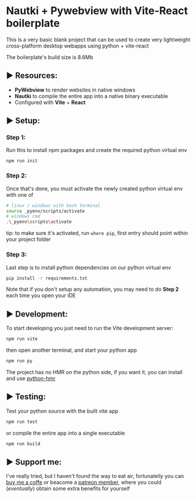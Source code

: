 
# Nautki + Pywebview with Vite-React boilerplate
This is a very basic blank project that can be used to create very lightweight cross-platform desktop webapps using python + vite-react

The boilerplate's build size is 8.6Mb
## ▶️ Resources:
- **PyWebview** to render websites in native windows
- **Nautki** to compile the entire app into a native binary executable
- Configured with **Vite** + **React**
## ▶️ Setup:
### Step 1:
Run this to install npm packages and create the required python virtual env
```
npm run init
```
### Step 2:
Once that's done, you must activate the newly created python virtual env with one of
```bash
# linux / windows with bash terminal
source _pyenv/scripts/activate    
# windows cmd
.\_pyenv\scripts\activate         
```
tip: to make sure it's activated, run `where pip`, first entry should point within your project folder
### Step 3:
Last step is to install python dependencies on our python virtual env
```bash
pip install -r requirements.txt
```
Note that if you don't setup any automation, you may need to do **Step 2** each time you open your IDE
## ▶️ Development:
To start developing you just need to run the Vite development server:
```bash
npm run vite
```
then open another terminal, and start your python app
```bash
npm run py
```
The project has no HMR on the python side, if you want it, you can install and use [python-hmr](https://github.com/Mr-Milk/python-hmr)
## ▶️ Testing:
Test your python source with the built vite app
```bash
npm run test
```
or compile the entire app into a single executable
```bash
npm run build
```
## ▶️ Support me:
I've really tried, but I haven't found the way to eat air, fortunatelly you can [buy me a coffe](https://buymeacoffe.com/sopze) or beacome a [patreon member](https://patreon.com/sopze), where you could (*eventually*) obtain some extra benefits for yourself
